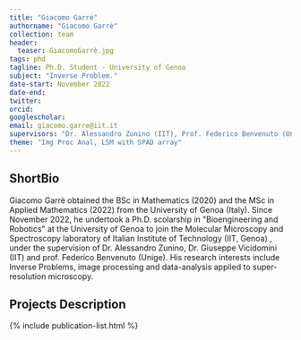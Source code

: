 ```yaml
---
title: "Giacomo Garrè"
authorname: "Giacomo Garrè"
collection: team
header:
  teaser: GiacomoGarrè.jpg
tags: phd
tagline: Ph.D. Student - University of Genoa 
subject: "Inverse Problem."
date-start: November 2022
date-end: 
twitter: 
orcid: 
googlescholar: 
email: giacomo.garre@iit.it
supervisors: "Dr. Alessandro Zunino (IIT), Prof. Federico Benvenuto (Unige) and Dr. Giuseppe Vicidomini"
theme: "Img Proc Anal, LSM with SPAD array"
---
```


<h2>ShortBio</h2>
<!--- Text --->

Giacomo Garrè obtained the BSc in Mathematics (2020) and the MSc in Applied Mathematics (2022) from the University of Genoa (Italy). Since November 2022, he undertook a Ph.D. scolarship in "Bioengineering and Robotics" at the University of Genoa to join the Molecular Microscopy and Spectroscopy laboratory of Italian Institute of Technology (IIT, Genoa) , under the supervision of Dr. Alessandro Zunino, Dr. Giuseppe Vicidomini (IIT) and prof. Federico Benvenuto (Unige).
His research interests include Inverse Problems, image processing and data-analysis applied to super-resolution microscopy.

<h2>Projects Description</h2>
<!--- Text --->

<!---{% include author-research-themes.html %}--->
<!---{% include team-member-collaborators.html %}--->
{% include publication-list.html %}


